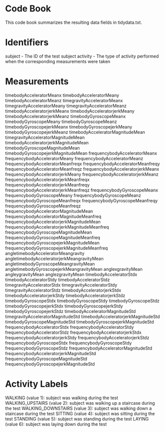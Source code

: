 # Code Book
This code book summarizes the resulting data fields in tidydata.txt.

# Identifiers
subject - The ID of the test subject
activity - The type of activity performed when the corresponding measurements were taken

# Measurements
timebodyAcceleratorMeanx
timebodyAcceleratorMeany
timebodyAcceleratorMeanz
timegravityAcceleratorMeanx
timegravityAcceleratorMeany
timegravityAcceleratorMeanz
timebodyAcceleratorjerkMeanx
timebodyAcceleratorjerkMeany
timebodyAcceleratorjerkMeanz
timebodyGyroscopeMeanx
timebodyGyroscopeMeany
timebodyGyroscopeMeanz
timebodyGyroscopejerkMeanx
timebodyGyroscopejerkMeany
timebodyGyroscopejerkMeanz
timebodyAcceleratorMagnitudeMean
timegravityAcceleratorMagnitudeMean
timebodyAcceleratorjerkMagnitudeMean
timebodyGyroscopeMagnitudeMean
timebodyGyroscopejerkMagnitudeMean
frequencybodyAcceleratorMeanx
frequencybodyAcceleratorMeany
frequencybodyAcceleratorMeanz
frequencybodyAcceleratorMeanfreqx
frequencybodyAcceleratorMeanfreqy
frequencybodyAcceleratorMeanfreqz
frequencybodyAcceleratorjerkMeanx
frequencybodyAcceleratorjerkMeany
frequencybodyAcceleratorjerkMeanz
frequencybodyAcceleratorjerkMeanfreqx
frequencybodyAcceleratorjerkMeanfreqy
frequencybodyAcceleratorjerkMeanfreqz
frequencybodyGyroscopeMeanx
frequencybodyGyroscopeMeany
frequencybodyGyroscopeMeanz
frequencybodyGyroscopeMeanfreqx
frequencybodyGyroscopeMeanfreqy
frequencybodyGyroscopeMeanfreqz
frequencybodyAcceleratorMagnitudeMean
frequencybodyAcceleratorMagnitudeMeanfreq
frequencybodyAcceleratorjerkMagnitudeMean
frequencybodyAcceleratorjerkMagnitudeMeanfreq
frequencybodyGyroscopeMagnitudeMean
frequencybodyGyroscopeMagnitudeMeanfreq
frequencybodyGyroscopejerkMagnitudeMean
frequencybodyGyroscopejerkMagnitudeMeanfreq
angletimebodyAcceleratorMeangravity
angletimebodyAcceleratorjerkMeangravityMean
angletimebodyGyroscopeMeangravityMean
angletimebodyGyroscopejerkMeangravityMean
anglexgravityMean
angleygravityMean
anglezgravityMean
timebodyAcceleratorStdx
timebodyAcceleratorStdy
timebodyAcceleratorStdz
timegravityAcceleratorStdx
timegravityAcceleratorStdy
timegravityAcceleratorStdz
timebodyAcceleratorjerkStdx
timebodyAcceleratorjerkStdy
timebodyAcceleratorjerkStdz
timebodyGyroscopeStdx
timebodyGyroscopeStdy
timebodyGyroscopeStdz
timebodyGyroscopejerkStdx
timebodyGyroscopejerkStdy
timebodyGyroscopejerkStdz
timebodyAcceleratorMagnitudeStd
timegravityAcceleratorMagnitudeStd
timebodyAcceleratorjerkMagnitudeStd
timebodyGyroscopeMagnitudeStd
timebodyGyroscopejerkMagnitudeStd
frequencybodyAcceleratorStdx
frequencybodyAcceleratorStdy
frequencybodyAcceleratorStdz
frequencybodyAcceleratorjerkStdx
frequencybodyAcceleratorjerkStdy
frequencybodyAcceleratorjerkStdz
frequencybodyGyroscopeStdx
frequencybodyGyroscopeStdy
frequencybodyGyroscopeStdz
frequencybodyAcceleratorMagnitudeStd
frequencybodyAcceleratorjerkMagnitudeStd
frequencybodyGyroscopeMagnitudeStd
frequencybodyGyroscopejerkMagnitudeStd

# Activity Labels
WALKING (value 1): subject was walking during the test
WALKING_UPSTAIRS (value 2): subject was walking up a staircase during the test
WALKING_DOWNSTAIRS (value 3): subject was walking down a staircase during the test
SITTING (value 4): subject was sitting during the test
STANDING (value 5): subject was standing during the test
LAYING (value 6): subject was laying down during the test

